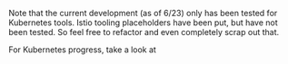 Note that the current development (as of 6/23) only has been tested for Kubernetes tools. Istio tooling placeholders have been put, but have not been tested. So feel free to refactor and even completely scrap out that.

For Kubernetes progress, take a look at 